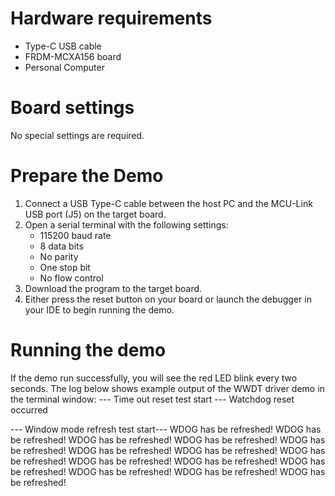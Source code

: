 Hardware requirements
=====================
- Type-C USB cable
- FRDM-MCXA156 board
- Personal Computer

Board settings
============
No special settings are required.

Prepare the Demo
===============
1.  Connect a USB Type-C cable between the host PC and the MCU-Link USB port (J5) on the target board.
2.  Open a serial terminal with the following settings:
    - 115200 baud rate
    - 8 data bits
    - No parity
    - One stop bit
    - No flow control
3.  Download the program to the target board.
4.  Either press the reset button on your board or launch the debugger in your IDE to begin running the demo.

Running the demo
================
If the demo run successfully, you will see the red LED blink every two seconds.
The log below shows example output of the WWDT driver demo in the terminal window:
--- Time out reset test start ---
Watchdog reset occurred

--- Window mode refresh test start---
WDOG has be refreshed!
WDOG has be refreshed!
WDOG has be refreshed!
WDOG has be refreshed!
WDOG has be refreshed!
WDOG has be refreshed!
WDOG has be refreshed!
WDOG has be refreshed!
WDOG has be refreshed!
WDOG has be refreshed!
WDOG has be refreshed!
WDOG has be refreshed!
WDOG has be refreshed!
WDOG has be refreshed!

